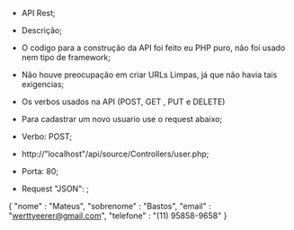 - API Rest;

- Descrição;

- O codigo para a construção da API foi feito eu PHP puro, não foi usado nem tipo de framework;
- Não houve preocupação em criar URLs Limpas, já que não havia tais exigencias;

- Os verbos usados na API (POST, GET , PUT e DELETE)

- Para cadastrar um novo usuario use o request abaixo;

- Verbo: POST;
- http://"localhost"/api/source/Controllers/user.php;
- Porta: 80;
- Request "JSON": ;

{
	"nome" : "Mateus",
	"sobrenome" : "Bastos",
	"email" : "werttyeerer@gmail.com",
	"telefone" : "(11) 95858-9658"
}
